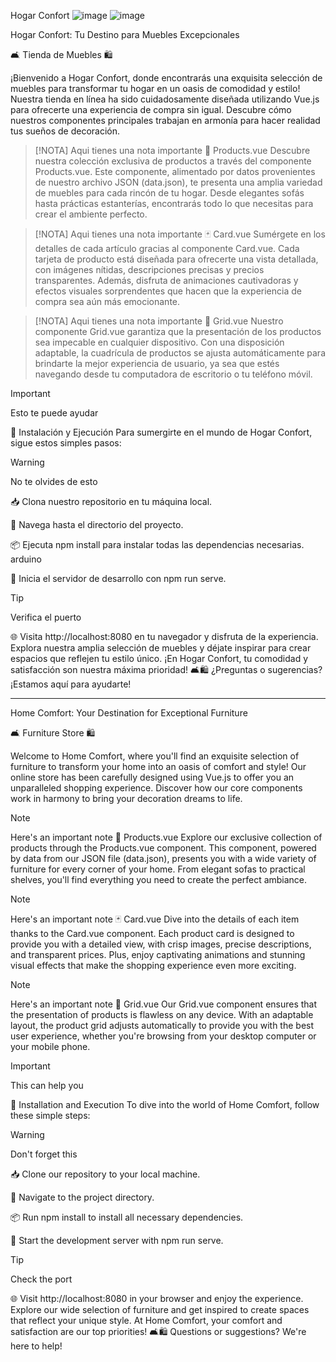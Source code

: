 Hogar Confort
![image](https://github.com/everjulian/hogar-confort/assets/97122875/4b76a352-80b6-4803-a777-b7de105d9900)
![image](https://github.com/everjulian/hogar-confort/assets/97122875/e75905e9-aee1-4df9-83da-ae9046f11a94)


Hogar Confort: Tu Destino para Muebles Excepcionales

🛋️ Tienda de Muebles 🛍️

¡Bienvenido a Hogar Confort, donde encontrarás una exquisita selección de muebles para transformar tu hogar en un oasis de comodidad y estilo! Nuestra tienda en línea ha sido cuidadosamente diseñada utilizando Vue.js para ofrecerte una experiencia de compra sin igual. Descubre cómo nuestros componentes principales trabajan en armonía para hacer realidad tus sueños de decoración.

>[!NOTA]
>Aqui tienes una nota importante 
📄 Products.vue
Descubre nuestra colección exclusiva de productos a través del componente Products.vue. Este componente, alimentado por datos provenientes de nuestro archivo JSON (data.json), te presenta una amplia variedad de muebles para cada rincón de tu hogar. Desde elegantes sofás hasta prácticas estanterías, encontrarás todo lo que necesitas para crear el ambiente perfecto.

>[!NOTA]
>Aqui tienes una nota importante 
🃏 Card.vue
Sumérgete en los detalles de cada artículo gracias al componente Card.vue. Cada tarjeta de producto está diseñada para ofrecerte una vista detallada, con imágenes nítidas, descripciones precisas y precios transparentes. Además, disfruta de animaciones cautivadoras y efectos visuales sorprendentes que hacen que la experiencia de compra sea aún más emocionante.

>[!NOTA]
>Aqui tienes una nota importante 
🔲 Grid.vue
Nuestro componente Grid.vue garantiza que la presentación de los productos sea impecable en cualquier dispositivo. Con una disposición adaptable, la cuadrícula de productos se ajusta automáticamente para brindarte la mejor experiencia de usuario, ya sea que estés navegando desde tu computadora de escritorio o tu teléfono móvil.

>[!IMPORTANT]
>Esto te puede ayudar

🚀 Instalación y Ejecución
Para sumergirte en el mundo de Hogar Confort, sigue estos simples pasos:


>[!WARNING]
>No te olvides de esto 


📥 Clona nuestro repositorio en tu máquina local.

📂 Navega hasta el directorio del proyecto.

📦 Ejecuta npm install para instalar todas las dependencias necesarias.
arduino


🚀 Inicia el servidor de desarrollo con npm run serve.

>[!TIP]
>Verifica el puerto 

🌐 Visita http://localhost:8080 en tu navegador y disfruta de la experiencia.
Explora nuestra amplia selección de muebles y déjate inspirar para crear espacios que reflejen tu estilo único. ¡En Hogar Confort, tu comodidad y satisfacción son nuestra máxima prioridad! 🛋️🛍️ ¿Preguntas o sugerencias? ¡Estamos aquí para ayudarte!

-------------------------------------------------------------------------------------------------------------------------------------------------------------------------------

Home Comfort: Your Destination for Exceptional Furniture

🛋️ Furniture Store 🛍️

Welcome to Home Comfort, where you'll find an exquisite selection of furniture to transform your home into an oasis of comfort and style! Our online store has been carefully designed using Vue.js to offer you an unparalleled shopping experience. Discover how our core components work in harmony to bring your decoration dreams to life.

>[!NOTE]
>Here's an important note 
📄 Products.vue
Explore our exclusive collection of products through the Products.vue component. This component, powered by data from our JSON file (data.json), presents you with a wide variety of furniture for every corner of your home. From elegant sofas to practical shelves, you'll find everything you need to create the perfect ambiance.

>[!NOTE]
>Here's an important note 
🃏 Card.vue
Dive into the details of each item thanks to the Card.vue component. Each product card is designed to provide you with a detailed view, with crisp images, precise descriptions, and transparent prices. Plus, enjoy captivating animations and stunning visual effects that make the shopping experience even more exciting.

>[!NOTE]
>Here's an important note 
🔲 Grid.vue
Our Grid.vue component ensures that the presentation of products is flawless on any device. With an adaptable layout, the product grid adjusts automatically to provide you with the best user experience, whether you're browsing from your desktop computer or your mobile phone.

>[!IMPORTANT]
>This can help you

🚀 Installation and Execution
To dive into the world of Home Comfort, follow these simple steps:


>[!WARNING]
>Don't forget this 

📥 Clone our repository to your local machine.

📂 Navigate to the project directory.

📦 Run npm install to install all necessary dependencies.

🚀 Start the development server with npm run serve.

>[!TIP]
>Check the port 

🌐 Visit http://localhost:8080 in your browser and enjoy the experience.
Explore our wide selection of furniture and get inspired to create spaces that reflect your unique style. At Home Comfort, your comfort and satisfaction are our top priorities! 🛋️🛍️ Questions or suggestions? We're here to help!

